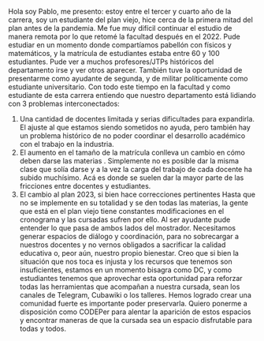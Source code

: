 Hola soy Pablo, me presento: estoy entre el tercer y cuarto año de la carrera, soy un estudiante del plan viejo, hice cerca de la primera mitad del plan antes de la pandemia. Me fue muy difícil continuar el estudio de manera remota por lo que retomé la facultad después en el 2022. Pude estudiar en un momento donde compartíamos pabellón con físicos y matemáticos, y la matrícula de estudiantes estaba entre 60 y 100 estudiantes. Pude ver a muchos  profesores/JTPs históricos del departamento irse y ver otros aparecer. También tuve la oportunidad de presentarme como ayudante de segunda, y de militar políticamente como estudiante universitario. 
Con todo este tiempo en la  facultad y como estudiante de esta carrera entiendo que nuestro departamento está lidiando con 3 problemas interconectados:
1. Una cantidad de docentes limitada y serias dificultades para expandirla. El ajuste al que estamos siendo sometidos  no ayuda, pero también hay un problema histórico de no poder coordinar el desarrollo académico con el trabajo en la industria.
2. El aumento en el tamaño de la matrícula conlleva un cambio en cómo deben darse las materias . Simplemente no es posible dar la misma clase que solía darse y a la vez la carga del trabajo de cada docente ha subido muchísimo. Acá es donde se suelen dar  la mayor parte de las fricciones entre docentes y estudiantes.
3. El cambio al plan 2023, si bien hace correcciones pertinentes Hasta que no se implemente en su totalidad y se den todas las materias, la gente que está en el plan viejo tiene constantes modificaciones en el cronograma y las cursadas sufren por ello.
Al ser ayudante pude entender lo que pasa de ambos lados del mostrador. Necesitamos generar espacios de diálogo y coordinación, para no sobrecargar a nuestros docentes y no vernos obligados a sacrificar la calidad educativa o, peor aún, nuestro propio bienestar. Creo que si bien la situación que nos toca es injusta y los recursos que tenemos son insuficientes, estamos en un momento bisagra como DC, y como estudiantes tenemos que aprovechar esta oportunidad para reforzar todas las herramientas que acompañan a nuestra cursada, sean los canales de Telegram, Cubawiki o los talleres. Hemos logrado crear una comunidad fuerte es importante poder preservarla. Quiero ponerme a disposición como CODEPer para alentar la aparición de estos espacios y encontrar maneras de que la cursada sea un espacio disfrutable para todas y todos.
